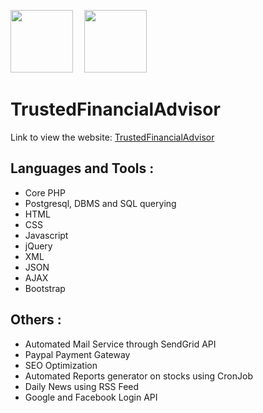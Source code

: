 <img src="images/tinoiq_favicon.ico" height="100px" width="100px">&emsp;
<img src="images/favicon.ico" height="100px" width="100px">
# TrustedFinancialAdvisor
Link to view the website:
[TrustedFinancialAdvisor](https://www.trustedfinancialadvisor.org/)
## Languages and Tools :
* Core PHP
* Postgresql, DBMS and SQL querying
* HTML
* CSS
* Javascript
* jQuery
* XML
* JSON
* AJAX
* Bootstrap
## Others :
* Automated Mail Service through SendGrid API
* Paypal Payment Gateway
* SEO Optimization
* Automated Reports generator on stocks using CronJob
* Daily News using RSS Feed
* Google and Facebook Login API
 
